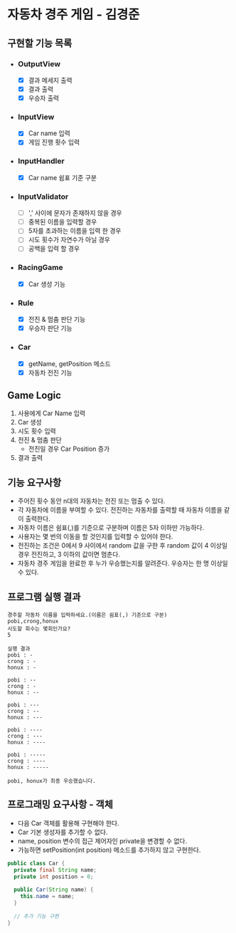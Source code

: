 # 자동차 경주 게임 - 김경준

## 구현할 기능 목록

- ### OutputView
  - [x] 결과 메세지 출력
  - [x] 결과 출력
  - [x] 우승자 출력

- ### InputView
  - [x] Car name 입력
  - [x] 게임 진행 횟수 입력

- ### InputHandler
  - [x] Car name 쉼표 기준 구분
  
- ### InputValidator
  - [ ] ',' 사이에 문자가 존재하지 않을 경우
  - [ ] 중복된 이름을 입력할 경우
  - [ ] 5자를 초과하는 이름을 입력 한 경우
  - [ ] 시도 횟수가 자연수가 아닐 경우
  - [ ] 공백을 입력 할 경우
  
- ### RacingGame
  - [x] Car 생성 기능

- ### Rule
  - [x] 전진 & 멈춤 판단 기능
  - [x] 우승자 판단 기능

- ### Car
  - [x] getName, getPosition 메소드
  - [x] 자동차 전진 기능

## Game Logic
1. 사용에게 Car Name 입력
2. Car 생성
3. 시도 횟수 입력
4. 전진 & 멈춤 판단
    - 전진일 경우 Car Position 증가
5. 결과 출력

## 기능 요구사항

- 주어진 횟수 동안 n대의 자동차는 전진 또는 멈출 수 있다.
- 각 자동차에 이름을 부여할 수 있다. 전진하는 자동차를 출력할 때 자동차 이름을 같이 출력한다.
- 자동차 이름은 쉼표(,)를 기준으로 구분하며 이름은 5자 이하만 가능하다.
- 사용자는 몇 번의 이동을 할 것인지를 입력할 수 있어야 한다.
- 전진하는 조건은 0에서 9 사이에서 random 값을 구한 후 random 값이 4 이상일 경우 전진하고, 3 이하의 값이면 멈춘다.
- 자동차 경주 게임을 완료한 후 누가 우승했는지를 알려준다. 우승자는 한 명 이상일 수 있다.

## 프로그램 실행 결과

```
경주할 자동차 이름을 입력하세요.(이름은 쉼표(,) 기준으로 구분)
pobi,crong,honux
시도할 회수는 몇회인가요?
5

실행 결과
pobi : -
crong : -
honux : -

pobi : --
crong : -
honux : --

pobi : ---
crong : --
honux : ---

pobi : ----
crong : ---
honux : ----

pobi : -----
crong : ----
honux : -----

pobi, honux가 최종 우승했습니다.
```

## 프로그래밍 요구사항 - 객체

- 다음 Car 객체를 활용해 구현해야 한다.
- Car 기본 생성자를 추가할 수 없다.
- name, position 변수의 접근 제어자인 private을 변경할 수 없다.
- 가능하면 setPosition(int position) 메소드를 추가하지 않고 구현한다.

```java
public class Car {
  private final String name;
  private int position = 0;
  
  public Car(String name) {
    this.name = name;
  }
  
  // 추가 기능 구현
}
```

